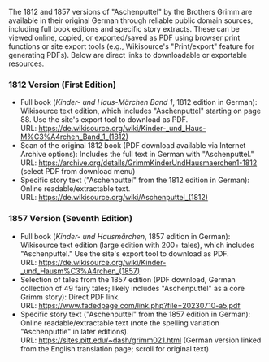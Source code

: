 The 1812 and 1857 versions of "Aschenputtel" by the Brothers Grimm are available in their original German through reliable public domain sources, including full book editions and specific story extracts. These can be viewed online, copied, or exported/saved as PDF using browser print functions or site export tools (e.g., Wikisource's "Print/export" feature for generating PDFs). Below are direct links to downloadable or exportable resources.

### 1812 Version (First Edition)
- Full book (*Kinder- und Haus-Märchen Band 1*, 1812 edition in German): Wikisource text edition, which includes "Aschenputtel" starting on page 88. Use the site's export tool to download as PDF.  
  URL: https://de.wikisource.org/wiki/Kinder-_und_Haus-M%C3%A4rchen_Band_1_(1812)
- Scan of the original 1812 book (PDF download available via Internet Archive options): Includes the full text in German with "Aschenputtel."  
  URL: https://archive.org/details/GrimmKinderUndHausmaerchen1-1812 (select PDF from download menu)
- Specific story text ("Aschenputtel" from the 1812 edition in German): Online readable/extractable text.  
  URL: https://de.wikisource.org/wiki/Aschenputtel_(1812)

### 1857 Version (Seventh Edition)
- Full book (*Kinder- und Hausmärchen*, 1857 edition in German): Wikisource text edition (large edition with 200+ tales), which includes "Aschenputtel." Use the site's export tool to download as PDF.  
  URL: https://de.wikisource.org/wiki/Kinder-_und_Hausm%C3%A4rchen_(1857)
- Selection of tales from the 1857 edition (PDF download, German collection of 49 fairy tales; likely includes "Aschenputtel" as a core Grimm story): Direct PDF link.  
  URL: https://www.fadedpage.com/link.php?file=20230710-a5.pdf
- Specific story text ("Aschenputtel" from the 1857 edition in German): Online readable/extractable text (note the spelling variation "Aschenputtle" in later editions).  
  URL: https://sites.pitt.edu/~dash/grimm021.html (German version linked from the English translation page; scroll for original text)